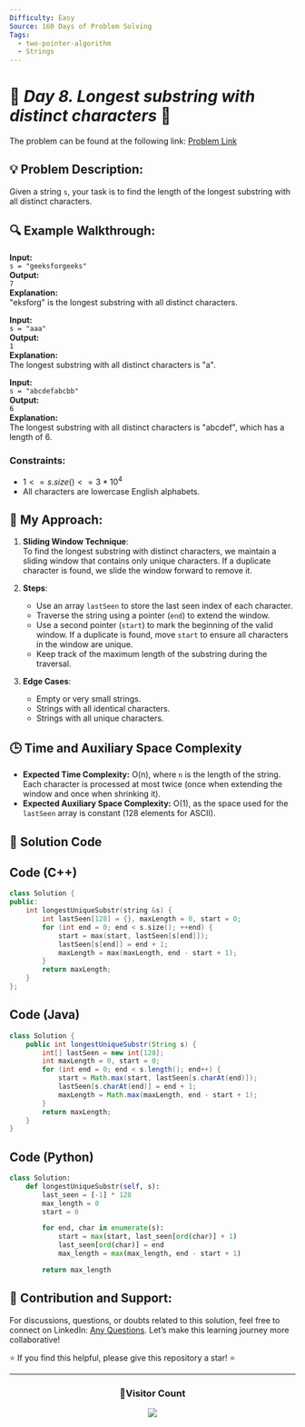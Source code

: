 ```yaml
---
Difficulty: Easy  
Source: 160 Days of Problem Solving  
Tags:
  - two-pointer-algorithm
  - Strings
---
```


# 🚀 _Day 8. Longest substring with distinct characters_ 🧠


The problem can be found at the following link: [Problem Link](https://www.geeksforgeeks.org/batch/gfg-160-problems/track/two-pointer-technique-gfg-160/problem/longest-distinct-characters-in-string5848)


## 💡 **Problem Description:**

Given a string `s`, your task is to find the length of the longest substring with all distinct characters.

## 🔍 **Example Walkthrough:**

**Input:**  
`s = "geeksforgeeks"`  
**Output:**  
`7`  
**Explanation:**  
"eksforg" is the longest substring with all distinct characters.


**Input:**  
`s = "aaa"`  
**Output:**  
`1`  
**Explanation:**  
The longest substring with all distinct characters is "a".


**Input:**  
`s = "abcdefabcbb"`  
**Output:**  
`6`  
**Explanation:**  
The longest substring with all distinct characters is "abcdef", which has a length of 6.


### Constraints:
- $`1 <= s.size() <= 3 * 10^4`$
- All characters are lowercase English alphabets.


## 🎯 **My Approach:**

1. **Sliding Window Technique**:  
   To find the longest substring with distinct characters, we maintain a sliding window that contains only unique characters. If a duplicate character is found, we slide the window forward to remove it.

2. **Steps**:
   - Use an array `lastSeen` to store the last seen index of each character.  
   - Traverse the string using a pointer (`end`) to extend the window.  
   - Use a second pointer (`start`) to mark the beginning of the valid window. If a duplicate is found, move `start` to ensure all characters in the window are unique.  
   - Keep track of the maximum length of the substring during the traversal.  

3. **Edge Cases**:
   - Empty or very small strings.  
   - Strings with all identical characters.  
   - Strings with all unique characters.


## 🕒 **Time and Auxiliary Space Complexity** 

- **Expected Time Complexity:** O(n), where `n` is the length of the string. Each character is processed at most twice (once when extending the window and once when shrinking it).  
- **Expected Auxiliary Space Complexity:** O(1), as the space used for the `lastSeen` array is constant (128 elements for ASCII).

## 📝 **Solution Code**

## Code (C++)

```cpp
class Solution {
public:
    int longestUniqueSubstr(string &s) {
        int lastSeen[128] = {}, maxLength = 0, start = 0;
        for (int end = 0; end < s.size(); ++end) {
            start = max(start, lastSeen[s[end]]);
            lastSeen[s[end]] = end + 1;
            maxLength = max(maxLength, end - start + 1);
        }
        return maxLength;
    }
};
```


## Code (Java)

```java
class Solution {
    public int longestUniqueSubstr(String s) {
        int[] lastSeen = new int[128];
        int maxLength = 0, start = 0;
        for (int end = 0; end < s.length(); end++) {
            start = Math.max(start, lastSeen[s.charAt(end)]);
            lastSeen[s.charAt(end)] = end + 1;
            maxLength = Math.max(maxLength, end - start + 1);
        }
        return maxLength;
    }
}
```


## Code (Python)

```python
class Solution:
    def longestUniqueSubstr(self, s):
        last_seen = [-1] * 128  
        max_length = 0
        start = 0

        for end, char in enumerate(s):
            start = max(start, last_seen[ord(char)] + 1)
            last_seen[ord(char)] = end
            max_length = max(max_length, end - start + 1)

        return max_length
```


## 🎯 **Contribution and Support:**

For discussions, questions, or doubts related to this solution, feel free to connect on LinkedIn: [Any Questions](https://www.linkedin.com/in/het-patel-8b110525a/). Let’s make this learning journey more collaborative!

⭐ If you find this helpful, please give this repository a star! ⭐

---

<div align="center">
  <h3><b>📍Visitor Count</b></h3>
</div>

<p align="center">
  <img src="https://profile-counter.glitch.me/Hunterdii/count.svg" />
</p>
